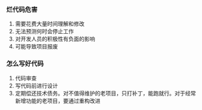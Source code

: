 ### 烂代码危害
1. 需要花费大量时间理解和修改
2. 无法预测何时会停止工作
3. 对开发人员的积极性有负面的影响
4. 可能导致项目报废

### 怎么写好代码
1. 代码审查
2. 写代码前进行设计
3. 定期偿还技术债务。对不值得维护的老项目，只打补丁，能跑就行。对于经常新增功能的老项目，要通过重构改进